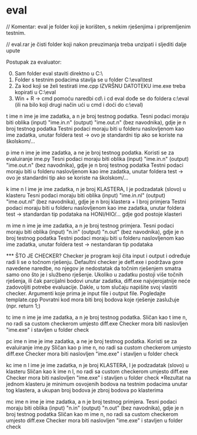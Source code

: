 # eval
// Komentar: eval je folder koji je korišten, s nekim rješenjima i pripremljenim testnim.

// eval.rar je čisti folder koji nakon preuzimanja treba unzipati i sljediti dalje upute

Postupak za evaluator:

0. Sam folder eval staviti direktno u C:\
1. Folder s testnim podacima stavlja se u folder C:\eval\test
2. Za kod koji se želi testirati ime.cpp IZVRŠNU DATOTEKU ime.exe treba kopirati u C:\eval
3. Win + R -> cmd
   pomoću naredbi cd\ i cd eval dođe se do foldera c:\eval
   (ili na bilo koji drugi način ući u cmd i doći do c:\eval)

t ime n
ime je ime zadatka, a n je broj testnog podatka.
Tesni podaci moraju biti oblika (input) "ime.in.n" (output) "ime.out.n" (bez navodnika), gdje je n broj testnog podatka
Testni podaci moraju biti u folderu naslovljenom kao ime zadatka, unutar foldera test
-> ovo je standardni tip ako se koriste na školskom/...

p ime n
ime je ime zadatka, a ne je broj testnog podatka. Koristi se za evaluiranje ime.py
Tesni podaci moraju biti oblika (input) "ime.in.n" (output) "ime.out.n" (bez navodnika), gdje je n broj testnog podatka
Testni podaci moraju biti u folderu naslovljenom kao ime zadatka, unutar foldera test
-> ovo je standardni tip ako se koriste na školskom/...

k ime n l 
ime je ime zadatka, n je broj KLASTERA, l je podzadatak (slovo) u klasteru
Tesni podaci moraju biti oblika (input) "ime.in.nl" (output) "ime.out.nl" (bez navodnika), gdje je n broj klastera + l broj primjera
Testni podaci moraju biti u folderu naslovljenom kao ime zadatka, unutar foldera test
-> standardan tip podataka na HONI/HIO/... gdje god postoje klasteri

m ime n
ime je ime zadatka, a n je broj testnog primjera.
Tesni podaci moraju biti oblika (input) "n.in" (output) "n.out" (bez navodnika), gdje je n broj testnog podatka
Testni podaci moraju biti u folderu naslovljenom kao ime zadatka, unutar foldera test
-> nestandaran tip podataka


*** ŠTO JE CHECKER?
Checker je program koji čita input i output i određuje radi li se o točnom rješenju. 
Defaultni checker je deff.exe i podržava gore navedene naredbe, no njegov je nedostatak da točnim rješenjem smatra samo ono što je i službeno rješenje.
Ukoliko u zadatku postoji više točnih rješenja, ili čak parcijalni bodovi unutar zadatka, diff.exe najvjerojatnije neće zadovoljiti potrebe evaluacije.
Dakle, u tom slučaju napišite svoj vlastiti checker. Argumenti koje prima je input file i output file. Pogledajte template.cpp
Povratni kod mora biti broj bodova koje rješenje zaslužuje (npr. return 1;)


tc ime n
ime je ime zadatka, a n je broj testnog podatka.
Sličan kao t ime n, no radi sa custom checkerom umjesto diff.exe
Checker mora biti naslovljen "ime.exe" i stavljen u folder check 

pc ime n
ime je ime zadatka, a ne je broj testnog podatka. Koristi se za evaluiranje ime.py
Sličan kao p ime n, no radi sa custom checkerom umjesto diff.exe
Checker mora biti naslovljen "ime.exe" i stavljen u folder check 

kc ime n l
ime je ime zadatka, n je broj KLASTERA, l je podzadatak (slovo) u klasteru
Sličan kao k ime n l, no radi sa custom checkerom umjesto diff.exe
Checker mora biti naslovljen "ime.exe" i stavljen u folder check 
*Rezultat na jednom klasteru je minimum osvojenih bodova na testnim podacima unutar tog klastera, a ukupan broj bodova je zbroj bodova po klasterima

mc ime n
ime je ime zadatka, a n je broj testnog primjera.
Tesni podaci moraju biti oblika (input) "n.in" (output) "n.out" (bez navodnika), gdje je n broj testnog podatka
Sličan kao m ime n, no radi sa custom checkerom umjesto diff.exe
Checker mora biti naslovljen "ime.exe" i stavljen u folder check 
